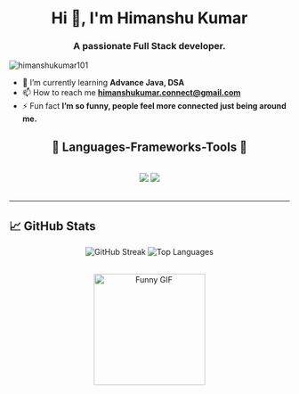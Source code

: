 <h1 align="center">Hi 👋, I'm Himanshu Kumar</h1>
<h3 align="center">A passionate Full Stack developer.</h3>

<p align="left">
  <img src="https://komarev.com/ghpvc/?username=himanshukumar101&label=Profile%20views&color=0e75b6&style=flat" alt="himanshukumar101" />
</p>

- 📖 I’m currently learning **Advance Java, DSA**
- 📫 How to reach me **himanshukumar.connect@gmail.com**
- ⚡ Fun fact **I’m so funny, people feel more connected just being around me.**
  
<h2 align="center">👾 Languages-Frameworks-Tools 👾</h2>
<br/>
<div align="center">
    <img src="https://skillicons.dev/icons?i=react,bootstrap,html,css,vscode,github,tailwind,git" />
    <img src="https://skillicons.dev/icons?i=nodejs,javascript,typescript,express,firebase,mongodb,java,mysql" /><br>
</div>

<br/>
<hr/>

## 📈 GitHub Stats
<p align="center">
  <img src="https://github-readme-streak-stats.herokuapp.com/?user=himanshukumar101&theme=radical&hide_border=true" alt="GitHub Streak" />
  <img src="https://github-readme-stats.vercel.app/api/top-langs?username=himanshukumar101&show_icons=true&locale=en&layout=compact&theme=radical" alt="Top Languages"/>
</p>


<br clear="both">

<div align="center">
  <img height="200" src="https://media.giphy.com/media/v1.Y2lkPTc5MGI3NjExZmg5cXl6bHdlaWd0N3BmNDRoajZzdjA4bWdwczV6aWh6Y3prMnY3ayZlcD12MV9pbnRlcm5hbF9naWZfYnlfaWQmY3Q9Zw/KpACNEh8jXK2Q/giphy.gif" alt="Funny GIF" />
</div>
